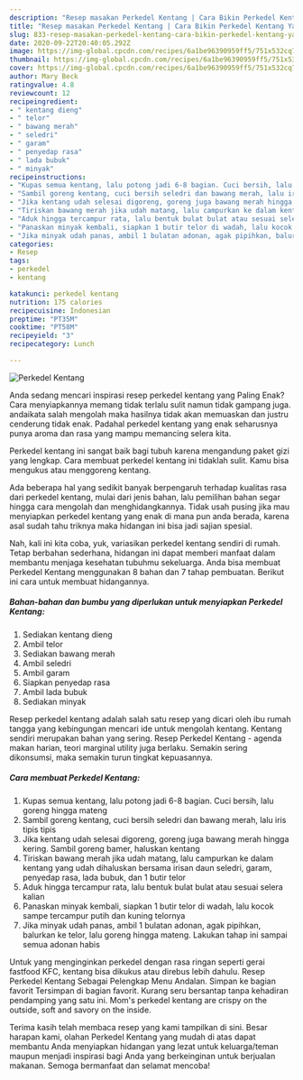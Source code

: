 ```yaml
---
description: "Resep masakan Perkedel Kentang | Cara Bikin Perkedel Kentang Yang Sedap"
title: "Resep masakan Perkedel Kentang | Cara Bikin Perkedel Kentang Yang Sedap"
slug: 833-resep-masakan-perkedel-kentang-cara-bikin-perkedel-kentang-yang-sedap
date: 2020-09-22T20:40:05.292Z
image: https://img-global.cpcdn.com/recipes/6a1be96390959ff5/751x532cq70/perkedel-kentang-foto-resep-utama.jpg
thumbnail: https://img-global.cpcdn.com/recipes/6a1be96390959ff5/751x532cq70/perkedel-kentang-foto-resep-utama.jpg
cover: https://img-global.cpcdn.com/recipes/6a1be96390959ff5/751x532cq70/perkedel-kentang-foto-resep-utama.jpg
author: Mary Beck
ratingvalue: 4.8
reviewcount: 12
recipeingredient:
- " kentang dieng"
- " telor"
- " bawang merah"
- " seledri"
- " garam"
- " penyedap rasa"
- " lada bubuk"
- " minyak"
recipeinstructions:
- "Kupas semua kentang, lalu potong jadi 6-8 bagian. Cuci bersih, lalu goreng hingga mateng"
- "Sambil goreng kentang, cuci bersih seledri dan bawang merah, lalu iris tipis tipis"
- "Jika kentang udah selesai digoreng, goreng juga bawang merah hingga kering. Sambil goreng bamer, haluskan kentang"
- "Tiriskan bawang merah jika udah matang, lalu campurkan ke dalam kentang yang udah dihaluskan bersama irisan daun seledri, garam, penyedap rasa, lada bubuk, dan 1 butir telor"
- "Aduk hingga tercampur rata, lalu bentuk bulat bulat atau sesuai selera kalian"
- "Panaskan minyak kembali, siapkan 1 butir telor di wadah, lalu kocok sampe tercampur putih dan kuning telornya"
- "Jika minyak udah panas, ambil 1 bulatan adonan, agak pipihkan, balurkan ke telor, lalu goreng hingga mateng. Lakukan tahap ini sampai semua adonan habis"
categories:
- Resep
tags:
- perkedel
- kentang

katakunci: perkedel kentang 
nutrition: 175 calories
recipecuisine: Indonesian
preptime: "PT35M"
cooktime: "PT58M"
recipeyield: "3"
recipecategory: Lunch

---
```



![Perkedel Kentang](https://img-global.cpcdn.com/recipes/6a1be96390959ff5/751x532cq70/perkedel-kentang-foto-resep-utama.jpg)

Anda sedang mencari inspirasi resep perkedel kentang yang Paling Enak? Cara menyiapkannya memang tidak terlalu sulit namun tidak gampang juga. andaikata salah mengolah maka hasilnya tidak akan memuaskan dan justru cenderung tidak enak. Padahal perkedel kentang yang enak seharusnya punya aroma dan rasa yang mampu memancing selera kita.

Perkedel kentang ini sangat baik bagi tubuh karena mengandung paket gizi yang lengkap. Cara membuat perkedel kentang ini tidaklah sulit. Kamu bisa mengukus atau menggoreng kentang.

Ada beberapa hal yang sedikit banyak berpengaruh terhadap kualitas rasa dari perkedel kentang, mulai dari jenis bahan, lalu pemilihan bahan segar hingga cara mengolah dan menghidangkannya. Tidak usah pusing jika mau menyiapkan perkedel kentang yang enak di mana pun anda berada, karena asal sudah tahu triknya maka hidangan ini bisa jadi sajian spesial.


Nah, kali ini kita coba, yuk, variasikan perkedel kentang sendiri di rumah. Tetap berbahan sederhana, hidangan ini dapat memberi manfaat dalam membantu menjaga kesehatan tubuhmu sekeluarga. Anda bisa membuat Perkedel Kentang menggunakan 8 bahan dan 7 tahap pembuatan. Berikut ini cara untuk membuat hidangannya.

<!--inarticleads1-->

##### Bahan-bahan dan bumbu yang diperlukan untuk menyiapkan Perkedel Kentang:

1. Sediakan  kentang dieng
1. Ambil  telor
1. Sediakan  bawang merah
1. Ambil  seledri
1. Ambil  garam
1. Siapkan  penyedap rasa
1. Ambil  lada bubuk
1. Sediakan  minyak


Resep perkedel kentang adalah salah satu resep yang dicari oleh ibu rumah tangga yang kebingungan mencari ide untuk mengolah kentang. Kentang sendiri merupakan bahan yang sering. Resep Perkedel Kentang - agenda makan harian, teori marginal utility juga berlaku. Semakin sering dikonsumsi, maka semakin turun tingkat kepuasannya. 

<!--inarticleads2-->

##### Cara membuat Perkedel Kentang:

1. Kupas semua kentang, lalu potong jadi 6-8 bagian. Cuci bersih, lalu goreng hingga mateng
1. Sambil goreng kentang, cuci bersih seledri dan bawang merah, lalu iris tipis tipis
1. Jika kentang udah selesai digoreng, goreng juga bawang merah hingga kering. Sambil goreng bamer, haluskan kentang
1. Tiriskan bawang merah jika udah matang, lalu campurkan ke dalam kentang yang udah dihaluskan bersama irisan daun seledri, garam, penyedap rasa, lada bubuk, dan 1 butir telor
1. Aduk hingga tercampur rata, lalu bentuk bulat bulat atau sesuai selera kalian
1. Panaskan minyak kembali, siapkan 1 butir telor di wadah, lalu kocok sampe tercampur putih dan kuning telornya
1. Jika minyak udah panas, ambil 1 bulatan adonan, agak pipihkan, balurkan ke telor, lalu goreng hingga mateng. Lakukan tahap ini sampai semua adonan habis


Untuk yang menginginkan perkedel dengan rasa ringan seperti gerai fastfood KFC, kentang bisa dikukus atau direbus lebih dahulu. Resep Perkedel Kentang Sebagai Pelengkap Menu Andalan. Simpan ke bagian favorit Tersimpan di bagian favorit. Kurang seru bersantap tanpa kehadiran pendamping yang satu ini. Mom&#39;s perkedel kentang are crispy on the outside, soft and savory on the inside. 

Terima kasih telah membaca resep yang kami tampilkan di sini. Besar harapan kami, olahan Perkedel Kentang yang mudah di atas dapat membantu Anda menyiapkan hidangan yang lezat untuk keluarga/teman maupun menjadi inspirasi bagi Anda yang berkeinginan untuk berjualan makanan. Semoga bermanfaat dan selamat mencoba!
